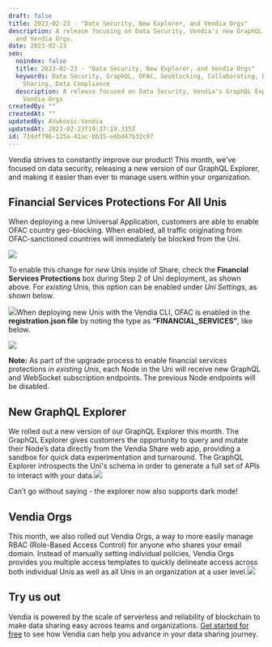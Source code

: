 ```yaml
---
draft: false
title: 2023-02-23 - "Data Security, New Explorer, and Vendia Orgs"
description: A release focusing on Data Security, Vendia's new GraphQL editor,
  and Vendia Orgs.
date: 2023-02-23
seo:
  noindex: false
  title: 2023-02-23 - "Data Security, New Explorer, and Vendia Orgs"
  keywords: Data Security, GraphQL, OFAC, Geoblocking, Collaborating, Data
    Sharing, Data Compliance
  description: A release focused on Data Security, Vendia's GraphQL Explorer, and
    Vendia Orgs
createdBy: ""
createdAt: ""
updatedBy: AVukovic-Vendia
updatedAt: 2023-02-23T19:37:19.335Z
id: 71ddf796-125a-41ac-bb35-e6bd47b32c97
---
```


Vendia strives to constantly improve our product! This month, we’ve focused on data security, releasing a new version of our GraphQL Explorer, and making it easier than ever to manage users within your organization.

## Financial Services Protections For All Unis

When deploying a new Universal Application, customers are able to enable OFAC country geo-blocking. When enabled, all traffic originating from OFAC-sanctioned countries will immediately be blocked from the Uni.

![](https://lh6.googleusercontent.com/_Pd-azEjs7XwQMDukMjOnWJ03faIScZgDeb6oDk6vM8ERWUoGJHOTnGxoA08jz9VszKVeWeGZxOeIw2m2dCvWxZzWDOoA0jm6ZK_-bH-jR6WGKpEofXo0Y5p0CEAOb41sNTCW0SK1O5mPVTfDkqvB8A)

To enable this change for *new* Unis inside of Share, check the **Financial Services Protections** box during Step 2 of Uni deployment, as shown above. For *existing* Unis, this option can be enabled under *Uni Settings*, as shown below. 



![](https://lh3.googleusercontent.com/0BnoLpxgZkae7q91tGYipsuzoCBtgNg-x_ozbFEBJVe5d7dkZmOVQfYS9FMohGmfIvO0S91ADKYUO8Cb2Nh8z715Qx_Bm4fg0NXsRFVNZhuXqwYIa8L_dz4KbrGahP6UO7KuR1RmO1wgNXhez77SEMw)When deploying new Unis with the Vendia CLI, OFAC is enabled in the **registration.json file** by noting the type as **“FINANCIAL_SERVICES”**, like below.



![](https://lh6.googleusercontent.com/W28ytBOikfRYLfs99spRFqOhKY4VcwNGjaV8TD4gQ2nLGyPyoM0EzWnLzAe2wfIZlyX-p_OJMNQ4EXbiHDO5LNt2GborUF4Su0ClyPWh_WXd_60SOWJDirPh6_jENFuOZwy6I5NQaLF6kL_X8gLvrzw)



**Note:** As part of the upgrade process to enable financial services protections *in existing Unis*, each Node in the Uni will receive new GraphQL and WebSocket subscription endpoints. The previous Node endpoints will be disabled.



## New GraphQL Explorer  

We rolled out a new version of our GraphQL Explorer this month. The GraphQL Explorer gives customers the opportunity to query and mutate their Node’s data directly from the Vendia Share web app, providing a sandbox for quick data experimentation and turnaround. The GraphQL Explorer introspects the Uni's schema in order to generate a full set of APIs to interact with your data.![](https://lh6.googleusercontent.com/zgpsvmNqUAbrz7DoqZdhJECzbd2KslA_cZX_d4vMnBU6CakW0-bf1EmdkTophUPUPg29xdmGBFfv2Qpuej0lKAKfpQ3xohFYT8XlpqJaYRIv8cr_n71sAmDHpqo-W4WPO2Y5VAtxtT8PWwE3YMxvCdo)

Can’t go without saying - the explorer now also supports dark mode!  

## **Vendia Orgs**  

This month, we also rolled out Vendia Orgs, a way to more easily manage RBAC (Role-Based Access Control) for anyone who shares your email domain. Instead of manually setting individual policies, Vendia Orgs provides you multiple access templates to quickly delineate access across both individual Unis as well as all Unis in an organization at a user level.![](https://lh6.googleusercontent.com/QvVnnaL5O4GTi-xyXC59rTB8VtlGJYziGQDsxTPyJFUL2QvnaP8D3C5uXs71LS8lLkn9FRwFlj9vLX6NKlamC-EiB43P4-fL_wWdtkIgXR_C6qRQs8QSdB1X1RsVJLY-efUPpeOewVBtEP-lfpcaurk)

## Try us out

Vendia is powered by the scale of serverless and reliability of blockchain to make data sharing easy across teams and organizations. [Get started for free](https://www.vendia.com/pricing) to see how Vendia can help you advance in your data sharing journey.